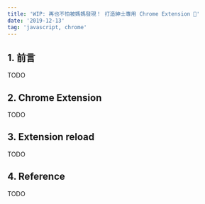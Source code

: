 ```yaml
---
title: 'WIP: 再也不怕被媽媽發現！ 打造紳士專用 Chrome Extension 🤤'
date: '2019-12-13'
tag: 'javascript, chrome'
---
```


## 1. 前言

TODO

## 2. Chrome Extension

TODO

## 3. Extension reload

TODO

## 4. Reference

TODO
